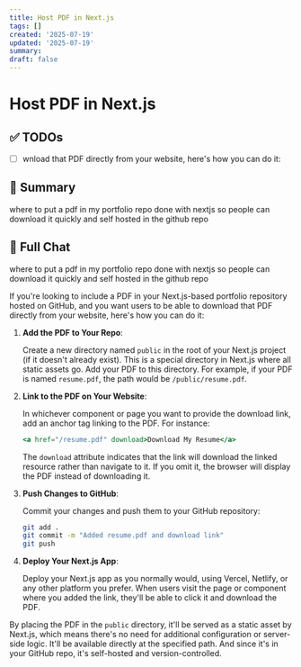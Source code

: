 ```yaml
---
title: Host PDF in Next.js
tags: []
created: '2025-07-19'
updated: '2025-07-19'
summary:
draft: false
---
```


# Host PDF in Next.js

## ✅ TODOs
- [ ] wnload that PDF directly from your website, here's how you can do it:

## 📌 Summary
where to put a pdf in my portfolio repo done with nextjs so people can download it quickly and self hosted in the github repo

## 🧠 Full Chat


where to put a pdf in my portfolio repo done with nextjs so people can download it quickly and self hosted in the github repo

If you're looking to include a PDF in your Next.js-based portfolio repository hosted on GitHub, and you want users to be able to download that PDF directly from your website, here's how you can do it:

1. **Add the PDF to Your Repo**:
   
   Create a new directory named `public` in the root of your Next.js project (if it doesn't already exist). This is a special directory in Next.js where all static assets go. Add your PDF to this directory. For example, if your PDF is named `resume.pdf`, the path would be `/public/resume.pdf`.

2. **Link to the PDF on Your Website**:

   In whichever component or page you want to provide the download link, add an anchor tag linking to the PDF. For instance:

   ```jsx
   <a href="/resume.pdf" download>Download My Resume</a>
   ```

   The `download` attribute indicates that the link will download the linked resource rather than navigate to it. If you omit it, the browser will display the PDF instead of downloading it.

3. **Push Changes to GitHub**:

   Commit your changes and push them to your GitHub repository:

   ```bash
   git add .
   git commit -m "Added resume.pdf and download link"
   git push
   ```

4. **Deploy Your Next.js App**:

   Deploy your Next.js app as you normally would, using Vercel, Netlify, or any other platform you prefer. When users visit the page or component where you added the link, they'll be able to click it and download the PDF.

By placing the PDF in the `public` directory, it'll be served as a static asset by Next.js, which means there's no need for additional configuration or server-side logic. It'll be available directly at the specified path. And since it's in your GitHub repo, it's self-hosted and version-controlled.